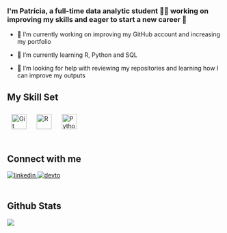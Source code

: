 ### <div align="left">I'm Patrícia, a full-time data analytic student 👨‍💻 working on improving my skills and eager to start a new career 🚀</div>  
  

- 🔭 I’m currently working on improving my GitHub account and increasing my portfolio    
  

- 🌱 I’m currently learning R, Python and SQL  
  

- 🤔 I’m looking for help with reviewing my repositories and learning how I can improve my outputs   


## My Skill Set  

<div align="left">  
<a href="https://github.com/" target="_blank"><img style="margin: 10px" src="https://profilinator.rishav.dev/skills-assets/git-scm-icon.svg" alt="Git" height="35" /></a>  
<a href="https://www.r-project.org/" target="_blank"><img style="margin: 10px" src="https://profilinator.rishav.dev/skills-assets/r.svg" alt="R" height="35" /></a>  
<a href="https://www.python.org/" target="_blank"><img style="margin: 10px" src="https://profilinator.rishav.dev/skills-assets/python-original.svg" alt="Python" height="35" /></a>  
</div>

<br/>  

## Connect with me  
<div align="left">
<a href="https://linkedin.com/in/patriciamgc" target="_blank">
<img src=https://img.shields.io/badge/linkedin-%231E77B5.svg?&style=for-the-badge&logo=linkedin&logoColor=white alt=linkedin style="margin-bottom: 5px;"/>
</a>
<a href="https://dev.to/patriciamgcosta" target="_blank">
<img src=https://img.shields.io/badge/dev.to-%2308090A.svg?&style=for-the-badge&logo=dev.to&logoColor=white alt=devto style="margin-bottom: 5px;"/>
</a>  
</div>  

<br/>  

## Github Stats  
<div align="left"><img src="https://github-readme-stats.vercel.app/api?username=Paty3672&show_icons=true&count_private=true&hide_border=true" align="center" /></div>  
